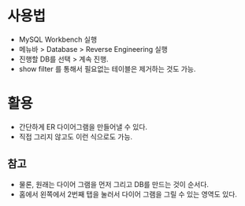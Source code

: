 # 사용법

- MySQL Workbench 실행
- 메뉴바 > Database > Reverse Engineering 실행 
- 진행할 DB를 선택 > 계속 진행. 
- show filter 를 통해서 필요없는 테이블은 제거하는 것도 가능. 


# 활용
- 간단하게 ER 다이어그램을 만들어낼 수 있다.
- 직접 그리지 않고도 이런 식으로도 가능. 

## 참고
- 물론, 원래는 다이어 그램을 먼저 그리고 DB를 만드는 것이 순서다. 
- 홈에서 왼쪽에서 2번째 탭을 눌러서 다이어 그램을 그릴 수 있는 영역도 있다. 
